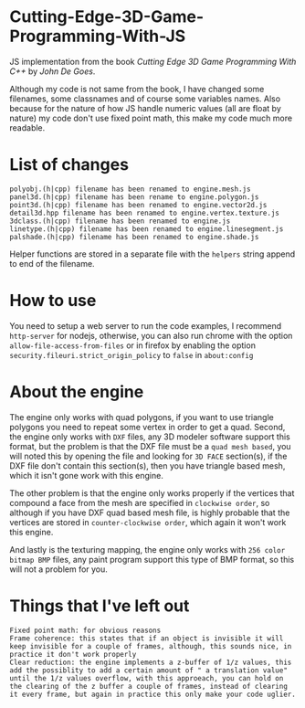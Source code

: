 Cutting-Edge-3D-Game-Programming-With-JS
========================================

JS implementation from the book *Cutting Edge 3D Game Programming With C++* by *John De Goes*. 

Although my code is not same from the book, I have changed some filenames, some classnames and of course some variables names. Also because for the nature of how JS handle numeric values (all are float by nature) my code don't use fixed point math, this make my code much more readable.

List of changes
===============

	polyobj.(h|cpp) filename has been renamed to engine.mesh.js
	panel3d.(h|cpp) filename has been rename to engine.polygon.js
	point3d.(h|cpp) filename has been renamed to engine.vector2d.js
	detail3d.hpp filename has been renamed to engine.vertex.texture.js
	3dclass.(h|cpp) filename has been renamed to engine.js
	linetype.(h|cpp) filename has been renamed to engine.linesegment.js
	palshade.(h|cpp) filename has been renamed to engine.shade.js
	
Helper functions are stored in a separate file with the `helpers` string append to end of the filename.

How to use
===========
You need to setup a web server to run the code examples, I recommend `http-server` for nodejs, otherwise, you can also run chrome with the option `allow-file-access-from-files` or in firefox by enabling the option `security.fileuri.strict_origin_policy` to `false` in `about:config`

About the engine
================
The engine only works with quad polygons, if you want to use triangle polygons you need to repeat some vertex in order to get a quad. Second, the engine only works with `DXF` files, any 3D modeler software support this format, but the problem is that the DXF file must be a `quad mesh based`, you will noted this by opening the file and looking for `3D FACE` section(s), if the DXF file don't contain this section(s), then you have triangle based mesh, which it isn't gone work with this engine.

The other problem is that the engine only works properly if the vertices that compound a face from the mesh are specified in `clockwise order`, so although if you have DXF quad based mesh file, is highly probable that the vertices are stored in `counter-clockwise order`, which again it won't work this engine.

And lastly is the texturing mapping, the engine only works with `256 color bitmap BMP` files, any paint program support this type of BMP format, so this will not a problem for you.

Things that I've left out
==========================

	Fixed point math: for obvious reasons
	Frame coherence: this states that if an object is invisible it will keep invisible for a couple of frames, although, this sounds nice, in practice it don't work properly
	Clear reduction: the engine implements a z-buffer of 1/z values, this add the possiblity to add a certain amount of " a translation value" until the 1/z values overflow, with this approeach, you can hold on the clearing of the z buffer a couple of frames, instead of clearing it every frame, but again in practice this only make your code uglier.
	
	
